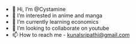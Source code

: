 - 👋 Hi, I’m @Cystamine
- 👀 I’m interested in anime and manga
- 🌱 I’m currently learning economics
- 💞️ I’m looking to collaborate on youtube
- 📫 How to reach me - kunalsripathi@gmail.com

<!---
Cystamine/Cystamine is a ✨ special ✨ repository because its `README.md` (this file) appears on your GitHub profile.
You can click the Preview link to take a look at your changes.
--->
